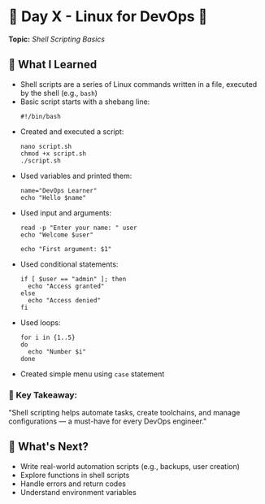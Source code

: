 <!DOCTYPE html>
<html lang="en">
<head>
  <meta charset="UTF-8">
  <title>Linux - Shell Scripting Basics</title>
</head>
<body>

  <h1>📅 Day X - Linux for DevOps 🚀</h1>
  <p><strong>Topic:</strong> <em>Shell Scripting Basics</em></p>

  <h2>📜 What I Learned</h2>
  <ul>
    <li>Shell scripts are a series of Linux commands written in a file, executed by the shell (e.g., <code>bash</code>)</li>
    <li>Basic script starts with a shebang line:
      <pre><code>#!/bin/bash</code></pre>
    </li>
    <li>Created and executed a script:
      <pre><code>nano script.sh
chmod +x script.sh
./script.sh</code></pre>
    </li>
    <li>Used variables and printed them:
      <pre><code>name="DevOps Learner"
echo "Hello $name"</code></pre>
    </li>
    <li>Used input and arguments:
      <pre><code>read -p "Enter your name: " user
echo "Welcome $user"</code></pre>
      <pre><code>echo "First argument: $1"</code></pre>
    </li>
    <li>Used conditional statements:
      <pre><code>if [ $user == "admin" ]; then
  echo "Access granted"
else
  echo "Access denied"
fi</code></pre>
    </li>
    <li>Used loops:
      <pre><code>for i in {1..5}
do
  echo "Number $i"
done</code></pre>
    </li>
    <li>Created simple menu using <code>case</code> statement</li>
  </ul>

  <h3>🧠 Key Takeaway:</h3>
  <p>"Shell scripting helps automate tasks, create toolchains, and manage configurations — a must-have for every DevOps engineer."</p>

  <h2>📍 What's Next?</h2>
  <ul>
    <li>Write real-world automation scripts (e.g., backups, user creation)</li>
    <li>Explore functions in shell scripts</li>
    <li>Handle errors and return codes</li>
    <li>Understand environment variables</li>
  </ul>

</body>
</html>
